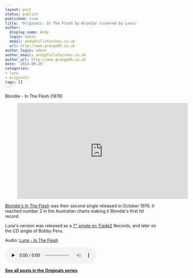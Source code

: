 ```yaml
---
layout: post
status: publish
published: true
title: 'Originals: In The Flesh by Blondie (covered by Luna)'
author:
  display_name: Andy
  login: admin
  email: andy@fullofwishes.co.uk
  url: http://www.grange85.co.uk
author_login: admin
author_email: andy@fullofwishes.co.uk
author_url: http://www.grange85.co.uk
date: '2013-09-25'
categories:
- luna
- originals
tags: []
---
```

<p>Blondie - In The Flesh (1976)<br />
</p>
<figure class="caption aligncenter"><iframe width="560" height="315" src="https://www.youtube.com/embed/6h-uF3-JyIE" frameborder="0" allowfullscreen></iframe><figcaption class="caption-text"></figcaption></figure>
<p><a href="http://en.wikipedia.org/wiki/In_the_Flesh_%28Blondie_song%29">Blondie's In The Flesh</a> was their second single released in October 1976. It reached number 2 in the Australian charts making it Blondie's first hit record.</p>
<p>Luna's version was released as a <a href="/database/database/discography/luna/59">7" single on Trade2</a> Records, and later on the CD single of Bobby Peru.</p>

<div class="well"><p class="audio">Audio: <a href="https://media.fullofwishes.co.uk/02-luna/audio/Luna_In%20the%20Flesh.mp3">Luna - In The Flesh</a></p><audio controls="controls" preload="none" src="https://media.fullofwishes.co.uk/02-luna/audio/Luna_In%20the%20Flesh.mp3"></audio></div>

<p><strong><a href="/category/originals/" title="List: Originals">See all posts in the Originals series</a></strong></p>

